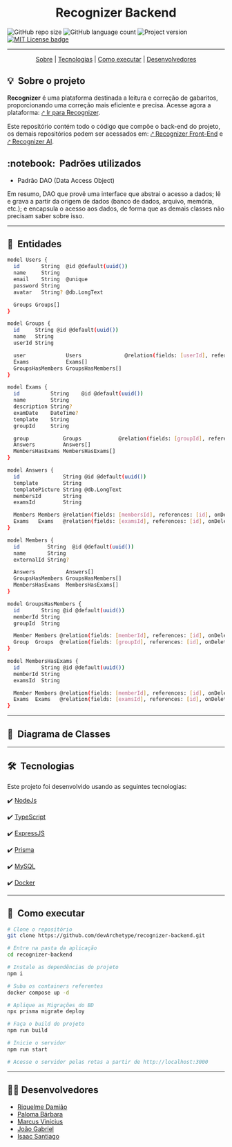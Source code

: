 <h1 align="center"> Recognizer Backend </h1>

![GitHub repo size](https://img.shields.io/github/repo-size/devArchetype/recognizer-backend?label=tamanho&style=flat-square)
![GitHub language count](https://img.shields.io/github/languages/count/devArchetype/recognizer-backend?label=linguagens&style=flat-square)
![Project version](https://img.shields.io/github/package-json/v/devArchetype/recognizer-backend?label=vers%C3%A3o&style=flat-square)
[![MIT License badge](https://img.shields.io/github/license/devArchetype/recognizer-backend?color=green&label=licen%C3%A7a&style=flat-square)](LICENSE.md)

---

<div align="center">
 <a href="#about">Sobre</a> |
 <a href="#technologies">Tecnologias</a> |
 <a href="#installation">Como executar</a> |
 <a href="#developers">Desenvolvedores</a>
</div>

<h2 id="about">💡&nbsp; Sobre o projeto</h2>

**Recognizer** é uma plataforma destinada a leitura e correção de gabaritos, proporcionando uma correção mais eficiente e precisa. Acesse agora a plataforma: [⤤ Ir para Recognizer](http://recognizer.vercel.app/).

Este repositório contém todo o código que compõe o back-end do projeto, os demais repositórios podem ser acessados em: [⤤ Recognizer Front-End](https://github.com/devArchetype/recognizer-frontend) e [⤤ Recognizer AI](https://github.com/devArchetype/recognizer-AI).

<h2 id="pattern">:notebook:&nbsp; Padrões utilizados </h2>

- Padrão DAO (Data Access Object)

Em resumo, DAO que provê uma interface que abstrai o acesso a dados;
lê e grava a partir da origem de dados (banco de dados, arquivo, memória, etc.); e
encapsula o acesso aos dados, de forma que as demais classes não precisam saber sobre isso.

---

<h2 id="entities">👥&nbsp; Entidades </h2>

```bash
model Users {
  id       String  @id @default(uuid())
  name     String
  email    String  @unique
  password String
  avatar   String? @db.LongText

  Groups Groups[]
}

model Groups {
  id     String @id @default(uuid())
  name   String
  userId String

  user             Users              @relation(fields: [userId], references: [id], onDelete: Cascade)
  Exams            Exams[]
  GroupsHasMembers GroupsHasMembers[]
}

model Exams {
  id          String    @id @default(uuid())
  name        String
  description String?
  examDate    DateTime?
  template    String
  groupId     String

  group           Groups            @relation(fields: [groupId], references: [id], onDelete: Cascade)
  Answers         Answers[]
  MembersHasExams MembersHasExams[]
}

model Answers {
  id              String @id @default(uuid())
  template        String
  templatePicture String @db.LongText
  membersId       String
  examsId         String

  Members Members @relation(fields: [membersId], references: [id], onDelete: Cascade)
  Exams   Exams   @relation(fields: [examsId], references: [id], onDelete: Cascade)
}

model Members {
  id         String  @id @default(uuid())
  name       String
  externalId String?

  Answers          Answers[]
  GroupsHasMembers GroupsHasMembers[]
  MembersHasExams  MembersHasExams[]
}

model GroupsHasMembers {
  id       String @id @default(uuid())
  memberId String
  groupId  String

  Member Members @relation(fields: [memberId], references: [id], onDelete: Cascade)
  Group  Groups  @relation(fields: [groupId], references: [id], onDelete: Cascade)
}

model MembersHasExams {
  id       String @id @default(uuid())
  memberId String
  examsId  String

  Member Members @relation(fields: [memberId], references: [id], onDelete: Cascade)
  Exams  Exams   @relation(fields: [examsId], references: [id], onDelete: Cascade)
}

```

---

<h2 id="diagrams">📒&nbsp; Diagrama de Classes </h2>

---

<h2 id="technologies">🛠&nbsp; Tecnologias</h2>

Este projeto foi desenvolvido usando as seguintes tecnologias:

✔️ [NodeJs](https://nodejs.org/en/)

✔️ [TypeScript](https://www.typescriptlang.org/)

✔️ [ExpressJS](https://expressjs.com/)

✔️ [Prisma](https://www.prisma.io/)

✔️ [MySQL](https://www.mysql.com/)

✔️ [Docker](https://www.docker.com/)

---

<h2 id="installation">🚀&nbsp; Como executar </h2>

```bash
# Clone o repositório
git clone https://github.com/devArchetype/recognizer-backend.git

# Entre na pasta da aplicação
cd recognizer-backend

# Instale as dependẽncias do projeto
npm i

# Suba os containers referentes
docker compose up -d

# Aplique as Migrações do BD
npx prisma migrate deploy

# Faça o build do projeto
npm run build

# Inicie o servidor
npm run start

# Acesse o servidor pelas rotas a partir de http://localhost:3000
```

---

<h2 id="developers">👨‍💻&nbsp;Desenvolvedores</h2>

- [Riquelme Damião](https://github.com/the-riquelme)
- [Paloma Bárbara](https://github.com/palomabarbara)
- [Marcus Vinícius](https://github.com/pymarcus)
- [João Gabriel](https://github.com/Gabrieljr42)
- [Isaac Santiago](https://github.com/eoisaac)
